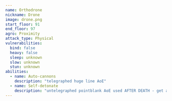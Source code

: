 ```yaml
---
name: Orthodrone
nickname: Drone
image: drone.png
start_floor: 91
end_floor: 97
agro: Proximity
attack_type: Physical
vulnerabilities:
  bind: false
  heavy: false
  sleep: unknown
  slow: unknown
  stun: unknown
abilities:
  - name: Auto-cannons
    description: "telegraphed huge line AoE"
  - name: Self-detonate
    description: "untelegraphed pointblank AoE used AFTER DEATH - get away"
---
```

